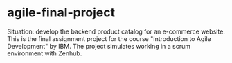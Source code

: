 # agile-final-project
Situation: develop the backend product catalog for an e-commerce website.
This is the final assignment project for the course "Introduction to Agile Development" by IBM.
The project simulates working in a scrum environment with Zenhub. 
